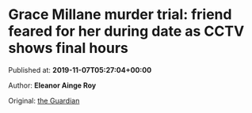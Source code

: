 
# Grace Millane murder trial: friend feared for her during date as CCTV shows final hours

Published at: **2019-11-07T05:27:04+00:00**

Author: **Eleanor Ainge Roy**

Original: [the Guardian](https://www.theguardian.com/world/2019/nov/07/grace-millane-trial-cctv-footage-shows-uk-backpackers-final-hours)


